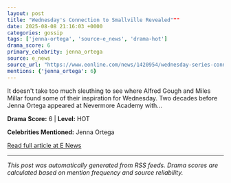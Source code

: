 ```yaml
---
layout: post
title: "Wednesday's Connection to Smallville Revealed"""
date: 2025-08-08 21:16:03 +0000
categories: gossip
tags: ['jenna-ortega', 'source-e_news', 'drama-hot']
drama_score: 6
primary_celebrity: jenna_ortega
source: e_news
source_url: "https://www.eonline.com/news/1420954/wednesday-series-connection-to-smallville?cmpid=rss-syndicate-genericrss-us-top_stories"""
mentions: {'jenna_ortega': 6}
---
```


It doesn't take too much sleuthing to see where Alfred Gough and Miles Millar found some of their inspiration for Wednesday. Two decades before Jenna Ortega appeared at Nevermore Academy with...

**Drama Score:** 6 | **Level:** HOT

**Celebrities Mentioned:** Jenna Ortega

[Read full article at E News](https://www.eonline.com/news/1420954/wednesday-series-connection-to-smallville?cmpid=rss-syndicate-genericrss-us-top_stories)

---
*This post was automatically generated from RSS feeds. Drama scores are calculated based on mention frequency and source reliability.*
